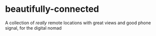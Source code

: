 # beautifully-connected
A collection of *really* remote locations with great views and good phone signal, for the digital nomad
